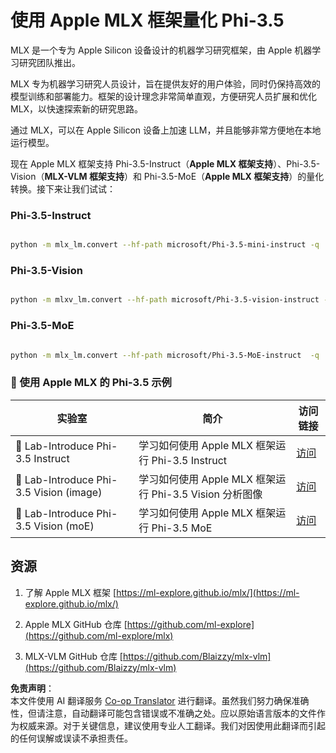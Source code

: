 <!--
CO_OP_TRANSLATOR_METADATA:
{
  "original_hash": "340bd4c009524ef84102b78d06eea735",
  "translation_date": "2025-04-03T07:02:41+00:00",
  "source_file": "md\\01.Introduction\\04\\UsingAppleMLXQuantifyingPhi.md",
  "language_code": "zh"
}
-->
# **使用 Apple MLX 框架量化 Phi-3.5**

MLX 是一个专为 Apple Silicon 设备设计的机器学习研究框架，由 Apple 机器学习研究团队推出。

MLX 专为机器学习研究人员设计，旨在提供友好的用户体验，同时仍保持高效的模型训练和部署能力。框架的设计理念非常简单直观，方便研究人员扩展和优化 MLX，以快速探索新的研究思路。

通过 MLX，可以在 Apple Silicon 设备上加速 LLM，并且能够非常方便地在本地运行模型。

现在 Apple MLX 框架支持 Phi-3.5-Instruct（**Apple MLX 框架支持**）、Phi-3.5-Vision（**MLX-VLM 框架支持**）和 Phi-3.5-MoE（**Apple MLX 框架支持**）的量化转换。接下来让我们试试：

### **Phi-3.5-Instruct**

```bash

python -m mlx_lm.convert --hf-path microsoft/Phi-3.5-mini-instruct -q

```

### **Phi-3.5-Vision**

```bash

python -m mlxv_lm.convert --hf-path microsoft/Phi-3.5-vision-instruct -q

```

### **Phi-3.5-MoE**

```bash

python -m mlx_lm.convert --hf-path microsoft/Phi-3.5-MoE-instruct  -q

```

### **🤖 使用 Apple MLX 的 Phi-3.5 示例**

| 实验室    | 简介       | 访问链接  |
| -------- | ------- |  ------- |
| 🚀 Lab-Introduce Phi-3.5 Instruct  | 学习如何使用 Apple MLX 框架运行 Phi-3.5 Instruct   |  [访问](../../../../../code/09.UpdateSamples/Aug/mlx-phi35-instruct.ipynb)    |
| 🚀 Lab-Introduce Phi-3.5 Vision (image) | 学习如何使用 Apple MLX 框架运行 Phi-3.5 Vision 分析图像     |  [访问](../../../../../code/09.UpdateSamples/Aug/mlx-phi35-vision.ipynb)    |
| 🚀 Lab-Introduce Phi-3.5 Vision (moE)   | 学习如何使用 Apple MLX 框架运行 Phi-3.5 MoE   |  [访问](../../../../../code/09.UpdateSamples/Aug/mlx-phi35-moe.ipynb)    |

## **资源**

1. 了解 Apple MLX 框架 [https://ml-explore.github.io/mlx/](https://ml-explore.github.io/mlx/)

2. Apple MLX GitHub 仓库 [https://github.com/ml-explore](https://github.com/ml-explore/mlx)

3. MLX-VLM GitHub 仓库 [https://github.com/Blaizzy/mlx-vlm](https://github.com/Blaizzy/mlx-vlm)

**免责声明**：  
本文件使用 AI 翻译服务 [Co-op Translator](https://github.com/Azure/co-op-translator) 进行翻译。虽然我们努力确保准确性，但请注意，自动翻译可能包含错误或不准确之处。应以原始语言版本的文件作为权威来源。对于关键信息，建议使用专业人工翻译。我们对因使用此翻译而引起的任何误解或误读不承担责任。